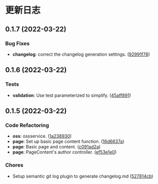 # 更新日志

## 0.1.7 (2022-03-22)

### Bug Fixes

- **changelog**: correct the changelog generation settings. ([92991f78](https://github.com/HorizonAsk/hoawiki-backend/commit/92991f78908366b8ed78119984eb34592455f262))


## 0.1.6 (2022-03-22)

### Tests

- **validation**: Use test parameterized to simplify. ([45aff891](https://github.com/HorizonAsk/hoawiki-backend/commit/45aff891023827c5a20c2e27bf639f9f9de34034))


## 0.1.5 (2022-03-22)

### Code Refactoring

- **oss**: ossservice. ([1a238930](https://github.com/HorizonAsk/hoawiki-backend/commit/1a23893027eed68a6998585b8d14f00abd56c674))
- **page**: Set up basic page content function. ([16d6637a](https://github.com/HorizonAsk/hoawiki-backend/commit/16d6637a651b5d8bee2ae736179962c2e16b0f28))
- **page**: Basic page and content. ([c091ad2a](https://github.com/HorizonAsk/hoawiki-backend/commit/c091ad2acaa8dbfb4ed90ddfef28c77895858a79))
- **page**: PageContent's author controller. ([ef53e1e0](https://github.com/HorizonAsk/hoawiki-backend/commit/ef53e1e00d8316070737840e215a01c272057571))


### Chores

- Setup semantic git log plugin to generate changelog.md ([527814cb](https://github.com/HorizonAsk/hoawiki-backend/commit/527814cb1d512c0c1cda6cd02bc587301c74897e))

